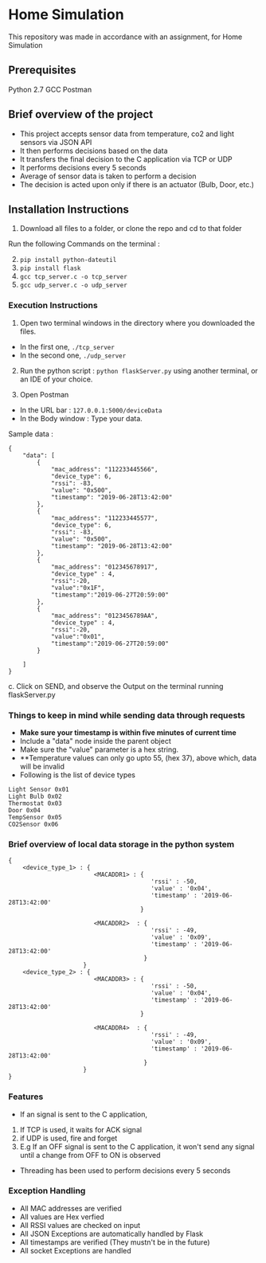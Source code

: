 # Home Simulation
This repository was made in accordance with an assignment, for Home Simulation

## Prerequisites
Python 2.7
GCC
Postman

## Brief overview of the project
- This project accepts sensor data from temperature, co2 and light sensors via JSON API
- It then performs decisions based on the data
- It transfers the final decision to the C application via TCP or UDP
- It performs decisions every 5 seconds
- Average of sensor data is taken to perform a decision
- The decision is acted upon only if there is an actuator (Bulb, Door, etc.) 

## Installation Instructions
1. Download all files to a folder, or clone the repo and cd to that folder

Run the following Commands on the terminal : 

2. ```pip install python-dateutil```
3. ```pip install flask```
4. ```gcc tcp_server.c -o tcp_server```
5. ```gcc udp_server.c -o udp_server```

### Execution Instructions
1. Open two terminal windows in the directory where you downloaded the files. 
- In the first one, ```./tcp_server```
- In the second one, ```./udp_server```

2. Run the python script : ```python flaskServer.py``` using another terminal, or an IDE of your choice.

3. Open Postman 
- In the URL bar : ```127.0.0.1:5000/deviceData```
- In the Body window : Type your data.

Sample data : 
```
{
    "data": [
        {
            "mac_address": "112233445566",
            "device_type": 6,
            "rssi": -83,
            "value": "0x500",
            "timestamp": "2019-06-28T13:42:00"
        },
        {
            "mac_address": "112233445577",
            "device_type": 6,
            "rssi": -83,
            "value": "0x500",
            "timestamp": "2019-06-28T13:42:00"
        },
        {
        	"mac_address": "012345678917",
        	"device_type" : 4,
        	"rssi":-20,
        	"value":"0x1F",
        	"timestamp":"2019-06-27T20:59:00"
        },
        {
        	"mac_address": "0123456789AA",
        	"device_type" : 4,
        	"rssi":-20,
        	"value":"0x01",
        	"timestamp":"2019-06-27T20:59:00"
        }
        
    ]
}
```
c. Click on SEND, and observe the Output on the terminal running flaskServer.py


### Things to keep in mind while sending data through requests
- **Make sure your timestamp is within five minutes of current time**
- Include a "data" node inside the parent object
- Make sure the "value" parameter is a hex string.
- **Temperature values can only go upto 55, (hex 37), above which, data will be invalid
- Following is the list of device types

```
Light Sensor 0x01
Light Bulb 0x02
Thermostat 0x03
Door 0x04
TempSensor 0x05
CO2Sensor 0x06
```



### Brief overview of local data storage in the python system 
```
{
    <device_type_1> : {
                        <MACADDR1> : {
                                        'rssi' : -50,
                                        'value' : '0x04',
                                        'timestamp' : '2019-06-28T13:42:00'
                                     }
                       
                        <MACADDR2>  : {
                                        'rssi' : -49,
                                        'value' : '0x09',
                                        'timestamp' : '2019-06-28T13:42:00'
                                      }
                     }
    <device_type_2> : {
                        <MACADDR3> : {
                                        'rssi' : -50,
                                        'value' : '0x04',
                                        'timestamp' : '2019-06-28T13:42:00'
                                     }
                       
                        <MACADDR4>  : {
                                        'rssi' : -49,
                                        'value' : '0x09',
                                        'timestamp' : '2019-06-28T13:42:00'
                                      }
                     } 
}
```

### Features
- If an  signal is sent to the C application, 
1. If TCP is used, it waits for ACK signal
2. if UDP is used, fire and forget
3. E.g If an OFF signal is sent to the C application, it won't send any signal until a change from OFF to ON is observed

- Threading has been used to perform decisions every 5 seconds


### Exception Handling
- All MAC addresses are verified
- All values are Hex verfied
- All RSSI values are checked on input
- All JSON Exceptions are automatically handled by Flask
- All timestamps are verified (They mustn't be in the future)
- All socket Exceptions are handled
